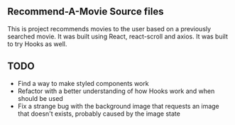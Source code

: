 ## Recommend-A-Movie Source files

This is project recommends movies to the user based on a previously searched movie. It was built using React, react-scroll and axios.
It was built to try Hooks as well.

## TODO
- Find a way to make styled components work
- Refactor with a better understanding of how Hooks work and when should be used
- Fix a strange bug with the background image that requests an image that doesn't exists, probably caused by the image state
